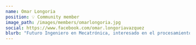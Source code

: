 ```yaml
---
name: Omar Longoria
position: 💡 Community member
image_path: /images/members/omarlongoria.jpg
social: https://www.facebook.com/omar.longoriavazquez
blurb: "Futuro Ingeniero en Mecatrónica, interesado en el procesamiento de bioseñales, experiencia en diseño de circuitos electrónicos e instrumentación. The Killers rock!"
---
```

